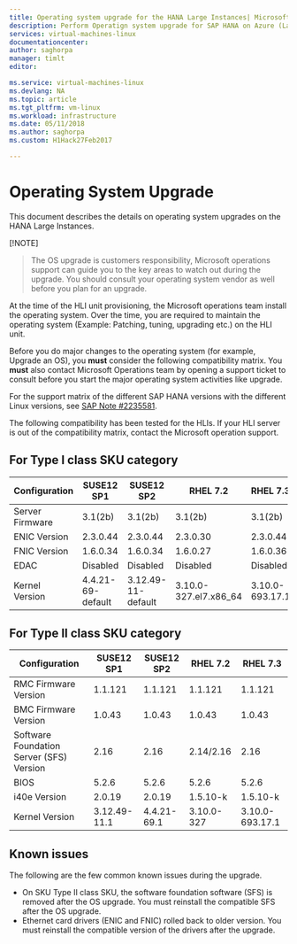 ```yaml
---
title: Operating system upgrade for the HANA Large Instances| Microsoft Docs
description: Perform Operatign system upgrade for SAP HANA on Azure (Large Instances)
services: virtual-machines-linux
documentationcenter:
author: saghorpa
manager: timlt
editor:

ms.service: virtual-machines-linux
ms.devlang: NA
ms.topic: article
ms.tgt_pltfrm: vm-linux
ms.workload: infrastructure
ms.date: 05/11/2018
ms.author: saghorpa
ms.custom: H1Hack27Feb2017

---
```

# Operating System Upgrade
This document describes the details on operating system upgrades on the HANA Large Instances.

[!NOTE]
>The OS upgrade is customers responsibility, Microsoft operations support can guide you to the key areas to watch out during the upgrade. You should consult your operating system vendor as well before you plan for an upgrade.

At the time of the HLI unit provisioning, the Microsoft operations team install the operating system. Over the time, you are required to maintain the operating system (Example: Patching, tuning, upgrading etc.) on the HLI unit.

Before you do major changes to the operating system (for example, Upgrade an OS), you **must** consider the following compatibility matrix. You **must** also contact Microsoft Operations team by opening a support ticket to consult before you start the major operating system activities like upgrade.

For the support matrix of the different SAP HANA versions with the different Linux versions, see [SAP Note #2235581](https://launchpad.support.sap.com/#/notes/2235581).

The following compatibility has been tested for the HLIs. If your HLI server is out of the compatibility matrix, contact the Microsoft operation support.

## For Type I class SKU category

| Configuration | SUSE12 SP1 | SUSE12 SP2 | RHEL 7.2 | RHEL 7.3|
| --- | --- | --- | --- | --- |
| Server Firmware | 3.1(2b) | 3.1(2b) | 3.1(2b) | 3.1(2b) |
| ENIC Version | 2.3.0.44 | 2.3.0.44 | 2.3.0.30 | 2.3.0.44 |
| FNIC Version | 1.6.0.34 | 1.6.0.34 | 1.6.0.27 | 1.6.0.36 |
| EDAC | Disabled | Disabled | Disabled | Disabled |
| Kernel Version | 4.4.21-69-default | 3.12.49-11-default | 3.10.0-327.el7.x86_64 | 3.10.0-693.17.1 |


## For Type II class SKU category

| Configuration | SUSE12 SP1 | SUSE12 SP2 | RHEL 7.2 | RHEL 7.3|
| --- | --- | --- | --- | --- |
| RMC Firmware Version | 1.1.121  | 1.1.121  | 1.1.121  | 1.1.121 |
| BMC Firmware Version | 1.0.43   | 1.0.43   | 1.0.43   | 1.0.43  |
| Software Foundation Server (SFS) Version | 2.16    | 2.16    | 2.14/2.16   | 2.16   |
| BIOS | 5.2.6    | 5.2.6    | 5.2.6    | 5.2.6   |
| i40e Version    | 2.0.19     | 2.0.19     | 1.5.10-k    | 1.5.10-k   |
| Kernel Version    | 3.12.49-11.1     | 4.4.21-69.1     | 3.10.0-327    | 3.10.0-693.17.1   |


## Known issues

The following are the few common known issues during the upgrade.
- On SKU Type II class SKU, the software foundation software (SFS) is removed after the OS upgrade. You must reinstall the compatible SFS after the OS upgrade.
- Ethernet card drivers (ENIC and FNIC) rolled back to older version. You must reinstall the compatible version of the drivers after the upgrade.
